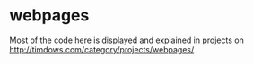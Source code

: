 # webpages

Most of the code here is displayed and explained in projects on http://timdows.com/category/projects/webpages/
